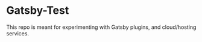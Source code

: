 
# Gatsby-Test

This repo is meant for experimenting with Gatsby plugins, and cloud/hosting services. 
